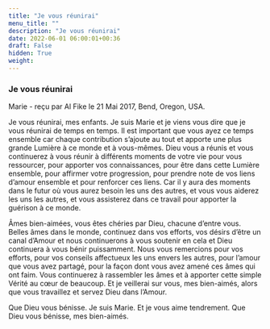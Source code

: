 ```yaml
---
title: "Je vous réunirai"
menu_title: ""
description: "Je vous réunirai"
date: 2022-06-01 06:00:01+00:36
draft: False
hidden: True
weight:
---
```

### Je vous réunirai

Marie - reçu par Al Fike le 21 Mai 2017, Bend, Oregon, USA.

Je vous réunirai, mes enfants. Je suis Marie et je viens vous dire que je vous réunirai de temps en temps. Il est important que vous ayez ce temps ensemble car chaque contribution s’ajoute au tout et apporte une plus grande Lumière à ce monde et à vous-mêmes. Dieu vous a réunis et vous continuerez à vous réunir à différents moments de votre vie pour vous ressourcer, pour apporter vos connaissances, pour être dans cette Lumière ensemble, pour affirmer votre progression, pour prendre note de vos liens d’amour ensemble et pour renforcer ces liens. Car il y aura des moments dans le futur où vous aurez besoin les uns des autres, et vous vous aiderez les uns les autres, et vous assisterez dans ce travail pour apporter la guérison à ce monde.

Âmes bien-aimées, vous êtes chéries par Dieu, chacune d’entre vous. Belles âmes dans le monde, continuez dans vos efforts, vos désirs d’être un canal d’Amour et nous continuerons à vous soutenir en cela et Dieu continuera à vous bénir puissamment. Nous vous remercions pour vos efforts, pour vos conseils affectueux les uns envers les autres, pour l’amour que vous avez partagé, pour la façon dont vous avez amené ces âmes qui ont faim. Vous continuerez à rassembler les âmes et à apporter cette simple Vérité au cœur de beaucoup. Et je veillerai sur vous, mes bien-aimés, alors que vous travaillez et servez Dieu dans l’Amour.

Que Dieu vous bénisse. Je suis Marie. Et je vous aime tendrement. Que Dieu vous bénisse, mes bien-aimés.
